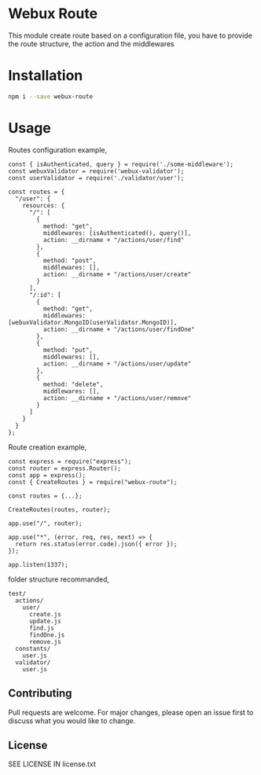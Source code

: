 # Webux Route

This module create route based on a configuration file, you have to provide the route structure, the action and the middlewares

# Installation

```bash
npm i --save webux-route
```

# Usage

Routes configuration example,

```
const { isAuthenticated, query } = require('./some-middleware');
const webuxValidator = require('webux-validator');
const userValidator = require('./validator/user');

const routes = {
  "/user": {
    resources: {
      "/": [
        {
          method: "get",
          middlewares: [isAuthenticated(), query()],
          action: __dirname + "/actions/user/find"
        },
        {
          method: "post",
          middlewares: [],
          action: __dirname + "/actions/user/create"
        }
      ],
      "/:id": [
        {
          method: "get",
          middlewares: [webuxValidator.MongoID(userValidator.MongoID)],
          action: __dirname + "/actions/user/findOne"
        },
        {
          method: "put",
          middlewares: [],
          action: __dirname + "/actions/user/update"
        },
        {
          method: "delete",
          middlewares: [],
          action: __dirname + "/actions/user/remove"
        }
      ]
    }
  }
};
```

Route creation example,

```
const express = require("express");
const router = express.Router();
const app = express();
const { CreateRoutes } = require("webux-route");

const routes = {...};

CreateRoutes(routes, router);

app.use("/", router);

app.use("*", (error, req, res, next) => {
  return res.status(error.code).json({ error });
});

app.listen(1337);
```

folder structure recommanded,

```
test/
  actions/
    user/
      create.js
      update.js
      find.js
      findOne.js
      remove.js
  constants/
    user.js
  validator/
    user.js
```

## Contributing

Pull requests are welcome. For major changes, please open an issue first to discuss what you would like to change.

## License

SEE LICENSE IN license.txt
